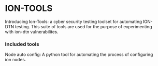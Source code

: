 # ION-TOOLS
Introducing Ion-Tools: a cyber security testing toolset for automating ION-DTN testing. 
This suite of tools are used for the purpose of experimenting with ion-dtn vulnerabilites. 
### Included tools
Node auto config:
A python tool for automating the process of configuring ion nodes.
